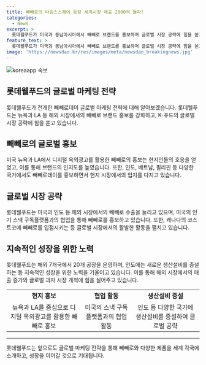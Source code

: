 ```yaml
---
title: 빼빼로의 타임스스퀘어 등장 세계시장 매출 2000억 돌파!
categories:
  - News
excerpt: >
  롯데웰푸드가 미국과 동남아시아에서 빼빼로 브랜드를 홍보하며 글로벌 시장 공략에 힘을 쏟고 있다. 빼빼로데이를 앞두고 미국 뉴욕과 LA에서 디지털 옥외광고를 선보이고, 해외 7개국에서 20개 공장을 운영하며 세계인의 입맛을 사로잡고 있다. 또한, 미국 스낵 구독플랫폼과 협업하고, 캐나다 코스트코에도 입점했으며, 인도와 필리핀 등에서도 활발한 판촉활동을 전개하고 있다. 롯데웰푸드는 올해 글로벌 과자 시장을 개척하기 위해 노력하고 있다.
feature_text: >
  롯데웰푸드가 미국과 동남아시아에서 빼빼로 브랜드를 홍보하며 글로벌 시장 공략에 힘을 쏟고 있다. 빼빼로데이를 앞두고 미국 뉴욕과 LA에서 디지털 옥외광고를 선보이고, 해외 7개국에서 20개 공장을 운영하며 세계인의 입맛을 사로잡고 있다. 또한, 미국 스낵 구독플랫폼과 협업하고, 캐나다 코스트코에도 입점했으며, 인도와 필리핀 등에서도 활발한 판촉활동을 전개하고 있다. 롯데웰푸드는 올해 글로벌 과자 시장을 개척하기 위해 노력하고 있다.
image: 'https://newsdao.kr/res/images/meta/newsdao_breakingnews.jpg'
---
```


<p><img src="https://newsdao.kr/res/images/meta/newsdao_breakingnews.jpg" alt="koreaapp 속보" /></p>

<h2 data-ke-size="size26">롯데웰푸드의 글로벌 마케팅 전략</h2>

<p data-ke-size="size16">롯데웰푸드가 전개한 빼빼로데이 글로벌 마케팅 전략에 대해 알아보겠습니다. 롯데웰푸드는 뉴욕과 LA 등 해외 시장에서의 빼빼로 브랜드 홍보를 강화하고, K-푸드의 글로벌 시장 공략에 힘을 쏟고 있습니다.</p>

<h2 data-ke-size="size23">빼빼로의 글로벌 홍보</h2>

<p data-ke-size="size16">미국 뉴욕과 LA에서 디지털 옥외광고를 활용한 빼빼로의 홍보는 현지인들의 호응을 얻었고, 이를 통해 브랜드의 인지도를 높였습니다. 또한, 인도, 베트남, 필리핀 등 다양한 국가에서도 빼빼로데이를 홍보하면서 현지 시장에서의 입지를 다지고 있습니다.</p>

<h2 data-ke-size="size23">글로벌 시장 공략</h2>

<p data-ke-size="size16">롯데웰푸드는 미국과 인도 등 해외 시장에서의 빼빼로 수출을 늘리고 있으며, 미국의 인기 스낵 구독플랫폼과의 협업을 통해 빼빼로를 홍보하고 있습니다. 또한, 캐나다의 코스트코에 빼빼로를 입점시키는 등 글로벌 시장에서의 활발한 활동을 펼치고 있습니다.</p>

<h2 data-ke-size="size23">지속적인 성장을 위한 노력</h2>

<p data-ke-size="size16">롯데웰푸드는 해외 7개국에서 20개 공장을 운영하며, 인도에는 새로운 생산설비를 증설하는 등 지속적인 성장을 위한 노력을 기울이고 있습니다. 이를 통해 해외 시장에서의 매출 증가와 글로벌 과자 시장 개척에 힘을 실어주고 있습니다.</p>

<table>
  <tr>
    <td style="text-align: center; height: 17px;"><b>현지 홍보</b></td>
    <td style="text-align: center; height: 17px;"><b>협업 활동</b></td>
    <td style="text-align: center; height: 17px;"><b>생산설비 증설</b></td>
  </tr>
  <tr>
    <td style="text-align: center;">뉴욕과 LA를 중심으로 디지털 옥외광고를 활용한 빼빼로 홍보</td>
    <td style="text-align: center;">미국의 스낵 구독플랫폼과의 협업 활동</td>
    <td style="text-align: center;">인도 등 다양한 국가에 생산설비를 증설하여 글로벌 공략</td>
  </tr>
</table>

<hr>

<p data-ke-size="size16">롯데웰푸드는 앞으로도 글로벌 마케팅 전략을 통해 빼빼로와 다양한 제품을 세계 각국에 소개하고, 성장을 이어갈 것으로 기대됩니다.</p>

